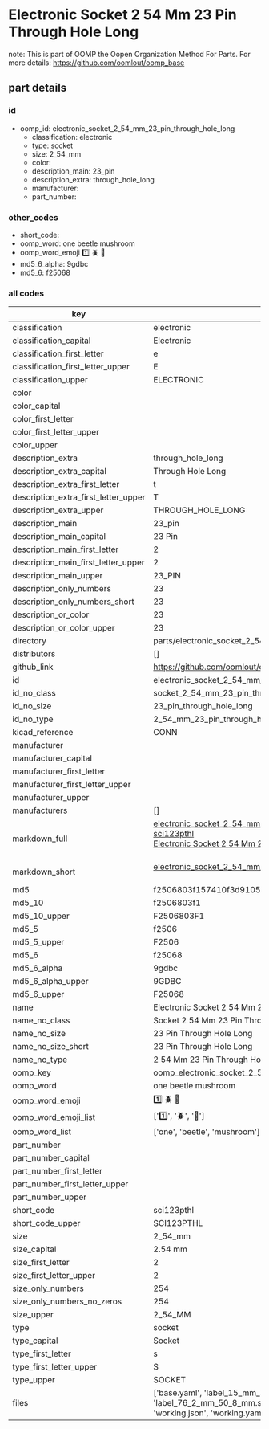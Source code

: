# Electronic Socket 2 54 Mm 23 Pin Through Hole Long  

note: This is part of OOMP the Oopen Organization Method For Parts. For more details: https://github.com/oomlout/oomp_base

##  part details





### id
* oomp_id: electronic_socket_2_54_mm_23_pin_through_hole_long
  * classification: electronic
  * type: socket
  * size: 2_54_mm
  * color: 
  * description_main: 23_pin
  * description_extra: through_hole_long
  * manufacturer: 
  * part_number: 

### other_codes
* short_code: 
* oomp_word: one beetle mushroom
* oomp_word_emoji :one: :beetle: :mushroom:
* md5_6_alpha: 9gdbc
* md5_6: f25068

### all codes 
| key | value |  
| --- | --- |  
| classification | electronic |  
| classification_capital | Electronic |  
| classification_first_letter | e |  
| classification_first_letter_upper | E |  
| classification_upper | ELECTRONIC |  
| color |  |  
| color_capital |  |  
| color_first_letter |  |  
| color_first_letter_upper |  |  
| color_upper |  |  
| description_extra | through_hole_long |  
| description_extra_capital | Through Hole Long |  
| description_extra_first_letter | t |  
| description_extra_first_letter_upper | T |  
| description_extra_upper | THROUGH_HOLE_LONG |  
| description_main | 23_pin |  
| description_main_capital | 23 Pin |  
| description_main_first_letter | 2 |  
| description_main_first_letter_upper | 2 |  
| description_main_upper | 23_PIN |  
| description_only_numbers | 23 |  
| description_only_numbers_short | 23 |  
| description_or_color | 23 |  
| description_or_color_upper | 23 |  
| directory | parts/electronic_socket_2_54_mm_23_pin_through_hole_long |  
| distributors | [] |  
| github_link | https://github.com/oomlout/oomlout_oomp_part_src/tree/main/parts/electronic_socket_2_54_mm_23_pin_through_hole_long/working |  
| id | electronic_socket_2_54_mm_23_pin_through_hole_long |  
| id_no_class | socket_2_54_mm_23_pin_through_hole_long |  
| id_no_size | 23_pin_through_hole_long |  
| id_no_type | 2_54_mm_23_pin_through_hole_long |  
| kicad_reference | CONN |  
| manufacturer |  |  
| manufacturer_capital |  |  
| manufacturer_first_letter |  |  
| manufacturer_first_letter_upper |  |  
| manufacturer_upper |  |  
| manufacturers | [] |  
| markdown_full | [electronic_socket_2_54_mm_23_pin_through_hole_long](https://github.com/oomlout/oomlout_oomp_part_src/tree/main/parts/electronic_socket_2_54_mm_23_pin_through_hole_long/working)<br>[sci123pthl](https://github.com/oomlout/oomlout_oomp_part_src/tree/main/parts/electronic_socket_2_54_mm_23_pin_through_hole_long/working)<br>[Electronic Socket 2 54 Mm 23 Pin Through Hole Long](https://github.com/oomlout/oomlout_oomp_part_src/tree/main/parts/electronic_socket_2_54_mm_23_pin_through_hole_long/working)<br><br> |  
| markdown_short | [electronic_socket_2_54_mm_23_pin_through_hole_long](https://github.com/oomlout/oomlout_oomp_part_src/tree/main/parts/electronic_socket_2_54_mm_23_pin_through_hole_long/working)<br><br> |  
| md5 | f2506803f157410f3d91054584ce397d |  
| md5_10 | f2506803f1 |  
| md5_10_upper | F2506803F1 |  
| md5_5 | f2506 |  
| md5_5_upper | F2506 |  
| md5_6 | f25068 |  
| md5_6_alpha | 9gdbc |  
| md5_6_alpha_upper | 9GDBC |  
| md5_6_upper | F25068 |  
| name | Electronic Socket 2 54 Mm 23 Pin Through Hole Long |  
| name_no_class | Socket 2 54 Mm 23 Pin Through Hole Long |  
| name_no_size | 23 Pin Through Hole Long |  
| name_no_size_short | 23 Pin Through Hole Long |  
| name_no_type | 2 54 Mm 23 Pin Through Hole Long |  
| oomp_key | oomp_electronic_socket_2_54_mm_23_pin_through_hole_long |  
| oomp_word | one beetle mushroom |  
| oomp_word_emoji | :one: :beetle: :mushroom: |  
| oomp_word_emoji_list | [':one:', ':beetle:', ':mushroom:'] |  
| oomp_word_list | ['one', 'beetle', 'mushroom'] |  
| part_number |  |  
| part_number_capital |  |  
| part_number_first_letter |  |  
| part_number_first_letter_upper |  |  
| part_number_upper |  |  
| short_code | sci123pthl |  
| short_code_upper | SCI123PTHL |  
| size | 2_54_mm |  
| size_capital | 2.54 mm |  
| size_first_letter | 2 |  
| size_first_letter_upper | 2 |  
| size_only_numbers | 254 |  
| size_only_numbers_no_zeros | 254 |  
| size_upper | 2_54_MM |  
| type | socket |  
| type_capital | Socket |  
| type_first_letter | s |  
| type_first_letter_upper | S |  
| type_upper | SOCKET |  
| files | ['base.yaml', 'label_15_mm_30_mm.pdf', 'label_15_mm_30_mm.svg', 'label_76_2_mm_50_8_mm.pdf', 'label_76_2_mm_50_8_mm.svg', 'label_oomlout_76_2_mm_50_8_mm.pdf', 'label_oomlout_76_2_mm_50_8_mm.svg', 'readme.md', 'working.json', 'working.yaml'] |  

